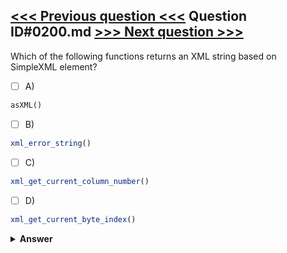 [<<< Previous question <<<](0199.md)   Question ID#0200.md   [>>> Next question >>>](0201.md)
---

Which of the following functions returns an XML string based on SimpleXML element?

- [ ] A)
```php
asXML()
```

- [ ] B)
```php
xml_error_string()
```

- [ ] C)
```php
xml_get_current_column_number()
```

- [ ] D)
```php
xml_get_current_byte_index()
```


<details><summary><b>Answer</b></summary>
<p>
  Answer: <strong>A</strong>
</p>
</details>
